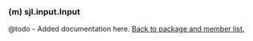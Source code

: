 ### (m) sjl.input.Input
@todo - Added documentation here.
[Back to package and member list.](#packages-and-members)
